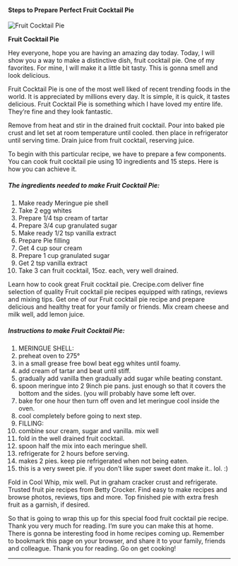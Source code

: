             

#### Steps to Prepare Perfect Fruit Cocktail Pie

![Fruit Cocktail Pie](https://img-global.cpcdn.com/recipes/56965274/751x532cq70/fruit-cocktail-pie-recipe-main-photo.jpg)

**Fruit Cocktail Pie**

Hey everyone, hope you are having an amazing day today. Today, I will show you a way to make a distinctive dish, fruit cocktail pie. One of my favorites. For mine, I will make it a little bit tasty. This is gonna smell and look delicious.

Fruit Cocktail Pie is one of the most well liked of recent trending foods in the world. It is appreciated by millions every day. It is simple, it is quick, it tastes delicious. Fruit Cocktail Pie is something which I have loved my entire life. They’re fine and they look fantastic.

Remove from heat and stir in the drained fruit cocktail. Pour into baked pie crust and let set at room temperature until cooled. then place in refrigerator until serving time. Drain juice from fruit cocktail, reserving juice.

To begin with this particular recipe, we have to prepare a few components. You can cook fruit cocktail pie using 10 ingredients and 15 steps. Here is how you can achieve it.

##### The ingredients needed to make Fruit Cocktail Pie:

1.  Make ready Meringue pie shell
2.  Take 2 egg whites
3.  Prepare 1/4 tsp cream of tartar
4.  Prepare 3/4 cup granulated sugar
5.  Make ready 1/2 tsp vanilla extract
6.  Prepare Pie filling
7.  Get 4 cup sour cream
8.  Prepare 1 cup granulated sugar
9.  Get 2 tsp vanilla extract
10.  Take 3 can fruit cocktail, 15oz. each, very well drained.

Learn how to cook great Fruit cocktail pie. Crecipe.com deliver fine selection of quality Fruit cocktail pie recipes equipped with ratings, reviews and mixing tips. Get one of our Fruit cocktail pie recipe and prepare delicious and healthy treat for your family or friends. Mix cream cheese and milk well, add lemon juice.

##### Instructions to make Fruit Cocktail Pie:

1.  MERINGUE SHELL:
2.  preheat oven to 275°
3.  in a small grease free bowl beat egg whites until foamy.
4.  add cream of tartar and beat until stiff.
5.  gradually add vanilla then gradually add sugar while beating constant.
6.  spoon meringue into 2 9inch pie pans. just enough so that it covers the bottom and the sides. (you will probably have some left over.
7.  bake for one hour then turn off oven and let meringue cool inside the oven.
8.  cool completely before going to next step.
9.  FILLING:
10.  combine sour cream, sugar and vanilla. mix well
11.  fold in the well drained fruit cocktail.
12.  spoon half the mix into each meringue shell.
13.  refrigerate for 2 hours before serving.
14.  makes 2 pies. keep pie refrigerated when not being eaten.
15.  this is a very sweet pie. if you don't like super sweet dont make it.. lol. :)

Fold in Cool Whip, mix well. Put in graham cracker crust and refrigerate. Trusted fruit pie recipes from Betty Crocker. Find easy to make recipes and browse photos, reviews, tips and more. Top finished pie with extra fresh fruit as a garnish, if desired.

So that is going to wrap this up for this special food fruit cocktail pie recipe. Thank you very much for reading. I’m sure you can make this at home. There is gonna be interesting food in home recipes coming up. Remember to bookmark this page on your browser, and share it to your family, friends and colleague. Thank you for reading. Go on get cooking!

* * *